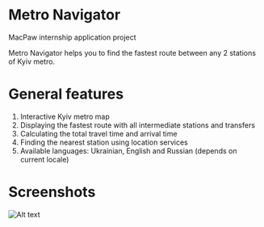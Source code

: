 # Metro Navigator

MacPaw internship application project

Metro Navigator helps you to find the fastest route between any 2 stations of Kyiv metro.

# General features
1) Interactive Kyiv metro map
2) Displaying the fastest route with all intermediate stations and transfers
3) Calculating the total travel time and arrival time
4) Finding the nearest station using location services
5) Available languages: Ukrainian, English and Russian (depends on current locale)

# Screenshots

![Alt text](https://lh6.googleusercontent.com/8LSk68-YJ_cUq4LmZ2qY7mPkMCiNaBCixwooBwgXkKbjqiuyPDWKpFSv1Lav9c9Rw4EfZy85Rb5E1HM=w1712-h874-rw)
